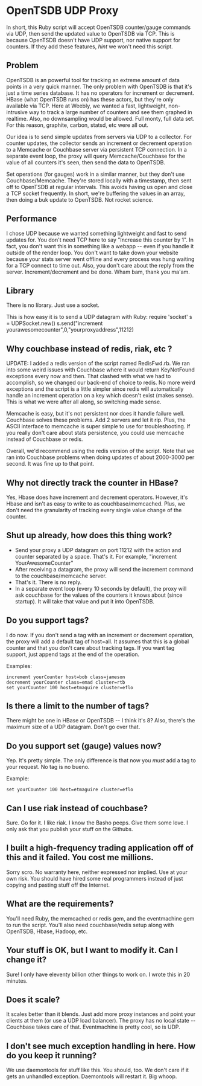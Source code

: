 OpenTSDB UDP Proxy
==================

In short, this Ruby script will accept OpenTSDB counter/gauge commands via UDP, then send the updated value to OpenTSDB via TCP. This is because OpenTSDB doesn't have UDP support, nor native support for counters. If they add these features, *hint* we won't need this script.

Problem
-------

OpenTSDB is an powerful tool for tracking an extreme amount of data points in a very quick manner. The only problem with OpenTSDB is that it's just a time series database. It has no operators for increment or decrement. HBase (what OpenTSDB runs on) has these actors, but they're only available via TCP. Here at Weebly, we wanted a fast, lightweight, non-intrusive way to track a large number of counters and see them graphed in realtime. Also, no downsampling would be allowed. Full monty, full data set. For this reason, graphite, carbon, statsd, etc were all out. 

Our idea is to send simple updates from servers via UDP to a collector. For counter updates, the collector sends an increment or decrement operation to a Memcache or Couchbase server via persistent TCP connection. In a separate event loop, the proxy will query Memcache/Couchbase for the value of all counters it's seen, then send the data to OpenTSDB.

Set operations (for gauges) work in a similar manner, but they don't use Couchbase/Memcache. They're stored locally with a timestamp, then sent off to OpenTSDB at regular intervals. This avoids having us open and close a TCP socket frequently. In short, we're buffering the values in an array, then doing a buk update to OpenTSDB. Not rocket science.

Performance
-----------

I chose UDP because we wanted something lightweight and fast to send updates for. You don't need TCP here to say "Increase this counter by 1". In fact, you don't want this in something like a webapp -- even if you handle it outside of the render loop. You don't want to take down your website because your stats server went offline and every process was hung waiting for a TCP connect to time out. Also, you don't care about the reply from the server. Increment/decrement and be done. Wham bam, thank you ma'am.

Library
-------

There is no library. Just use a socket.

This is how easy it is to send a UDP datagram with Ruby:
        require 'socket'
	s = UDPSocket.new()
	s.send("increment yourawesomecounter",0,"yourproxyaddress",11212)

Why couchbase instead of redis, riak, etc ?
----------------------------------------------------

UPDATE: I added a redis version of the script named RedisFwd.rb. We ran into some weird issues with Couchbase where it would return KeyNotFound exceptions every now and then. That clashed with what we had to accomplish, so we changed our back-end of choice to redis. No more weird exceptions and the script is a little simpler since redis will automatically handle an increment operation on a key which doesn't exist (makes sense). This is what we were after all along, so switching made sense.

Memcache is easy, but it's not persistent nor does it handle failure well. Couchbase solves these problems. Add 2 servers and let it rip. Plus, the ASCII interface to memcache is super simple to use for troubleshooting. If you really don't care about stats persistence, you could use memcache instead of Couchbase or redis.

Overall, we'd recommend using the redis version of the script. Note that we ran into Couchbase problems when doing updates of about 2000-3000 per second. It was fine up to that point.

Why not directly track the counter in HBase?
--------------------------------------------

Yes, Hbase does have increment and decrement operators. However, it's Hbase and isn't as easy to write to as couchbase/memcached. Plus, we don't need the granularity of tracking every single value change of the counter.

Shut up already, how does this thing work?
------------------------------------------
 - Send your proxy a UDP datagram on port 11212 with the action and counter separated by a space. That's it. For example, "increment YourAwesomeCounter"
 - After receiving a datagram, the proxy will send the increment command to the couchbase/memcache server.
 - That's it. There is no reply.
 - In a separate event loop (every 10 seconds by default), the proxy will ask couchbase for the values of the counters it knows about (since startup). It will take that value and put it into OpenTSDB.

Do you support tags?
--------------------

I do now. If you don't send a tag with an increment or decrement operation, the proxy will add a default tag of host=all. It assumes that this is a global counter and that you don't care about tracking tags. If you want tag support, just append tags at the end of the operation.

Examples:

	increment yourCounter host=bob class=jameson
	decrement yourCounter class=emad cluster=rtb
	set yourCounter 100 host=etmaguire cluster=eflo

Is there a limit to the number of tags?
---------------------------------------

There might be one in HBase or OpenTSDB -- I think it's 8? Also, there's the maximum size of a UDP datagram. Don't go over that.

Do you support set (gauge) values now?
--------------------------------------

Yep. It's pretty simple. The only difference is that now you *must* add a tag to your request. No tag is no bueno.

Example:

	set yourCounter 100 host=etmaguire cluster=eflo

Can I use riak instead of couchbase?
---------------------------------------------

Sure. Go for it. I like riak. I know the Basho peeps. Give them some love. I only ask that you publish your stuff on the Githubs.

I built a high-frequency trading application off of this and it failed. You cost me millions.
---------------------------------------------------------------------------------------------

Sorry scro. No warranty here, neither expressed nor implied. Use at your own risk.
You should have hired some real programmers instead of just copying and pasting stuff off the Internet.

What are the requirements?
--------------------------

You'll need Ruby, the memcached or redis gem, and the eventmachine gem to run the script. You'll also need couchbase/redis setup along with OpenTSDB, Hbase, Hadoop, etc.

Your stuff is OK, but I want to modify it. Can I change it?
-----------------------------------------------------------

Sure! I only have eleventy billion other things to work on. I wrote this in 20 minutes.

Does it scale?
--------------

It scales better than it blends. Just add more proxy instances and point your clients at them (or use a UDP load balancer). The proxy has no local state -- Couchbase takes care of that. Eventmachine is pretty cool, so is UDP.

I don't see much exception handling in here. How do you keep it running?
------------------------------------------------------------------------

We use daemontools for stuff like this. You should, too. We don't care if it gets an unhandled exception. Daemontools will restart it. Big whoop.
